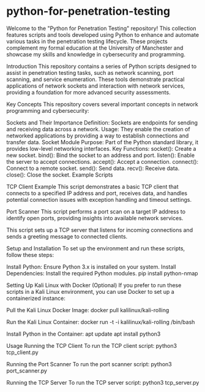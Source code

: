 # python-for-penetration-testing
Welcome to the "Python for Penetration Testing" repository! This collection features scripts and tools developed using Python to enhance and automate various tasks in the penetration testing lifecycle. These projects complement my formal education at the University of Manchester and showcase my skills and knowledge in cybersecurity and programming.

Introduction
This repository contains a series of Python scripts designed to assist in penetration testing tasks, such as network scanning, port scanning, and service enumeration. These tools demonstrate practical applications of network sockets and interaction with network services, providing a foundation for more advanced security assessments.

Key Concepts
This repository covers several important concepts in network programming and cybersecurity:

Sockets and Their Importance
Definition: Sockets are endpoints for sending and receiving data across a network.
Usage: They enable the creation of networked applications by providing a way to establish connections and transfer data.
Socket Module
Purpose: Part of the Python standard library, it provides low-level networking interfaces.
Key Functions:
socket(): Create a new socket.
bind(): Bind the socket to an address and port.
listen(): Enable the server to accept connections.
accept(): Accept a connection.
connect(): Connect to a remote socket.
send(): Send data.
recv(): Receive data.
close(): Close the socket.
Example Scripts

TCP Client Example
This script demonstrates a basic TCP client that connects to a specified IP address and port, receives data, and handles potential connection issues with exception handling and timeout settings.

Port Scanner
This script performs a port scan on a target IP address to identify open ports, providing insights into available network services.

This script sets up a TCP server that listens for incoming connections and sends a greeting message to connected clients.

Setup and Installation
To set up the environment and run these scripts, follow these steps:

Install Python: Ensure Python 3.x is installed on your system.
Install Dependencies: Install the required Python modules.
pip install python-nmap

Setting Up Kali Linux with Docker (Optional)
If you prefer to run these scripts in a Kali Linux environment, you can use Docker to set up a containerized instance:

Pull the Kali Linux Docker Image:
docker pull kalilinux/kali-rolling

Run the Kali Linux Container:
docker run -t -i kalilinux/kali-rolling /bin/bash

Install Python in the Container:
apt update
apt install python3

Usage
Running the TCP Client
To run the TCP client script:
python3 tcp_client.py

Running the Port Scanner
To run the port scanner script:
python3 port_scanner.py

Running the TCP Server
To run the TCP server script:
python3 tcp_server.py
